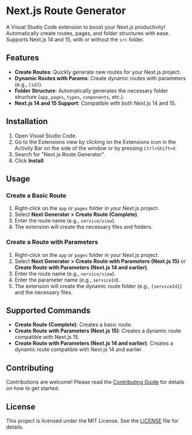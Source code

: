 # Next.js Route Generator

A Visual Studio Code extension to boost your Next.js productivity! Automatically create routes, pages, and folder structures with ease. Supports Next.js 14 and 15, with or without the `src` folder.

## Features

- **Create Routes**: Quickly generate new routes for your Next.js project.
- **Dynamic Routes with Params**: Create dynamic routes with parameters (e.g., `[id]`).
- **Folder Structure**: Automatically generates the necessary folder structure (`app`, `pages`, `types`, `components`, etc.).
- **Next.js 14 and 15 Support**: Compatible with both Next.js 14 and 15.

## Installation

1. Open Visual Studio Code.
2. Go to the Extensions view by clicking on the Extensions icon in the Activity Bar on the side of the window or by pressing `Ctrl+Shift+X`.
3. Search for "Next.js Route Generator".
4. Click **Install**.

## Usage

### Create a Basic Route

1. Right-click on the `app` or `pages` folder in your Next.js project.
2. Select **Next Generator > Create Route (Complete)**.
3. Enter the route name (e.g., `service/view`).
4. The extension will create the necessary files and folders.

### Create a Route with Parameters

1. Right-click on the `app` or `pages` folder in your Next.js project.
2. Select **Next Generator > Create Route with Parameters (Next.js 15)** or **Create Route with Parameters (Next.js 14 and earlier)**.
3. Enter the route name (e.g., `service/view`).
4. Enter the parameter name (e.g., `serviceId`).
5. The extension will create the dynamic route folder (e.g., `[serviceId]`) and the necessary files.

## Supported Commands

- **Create Route (Complete)**: Creates a basic route.
- **Create Route with Parameters (Next.js 15)**: Creates a dynamic route compatible with Next.js 15.
- **Create Route with Parameters (Next.js 14 and earlier)**: Creates a dynamic route compatible with Next.js 14 and earlier.

## Contributing

Contributions are welcome! Please read the [Contributing Guide](CONTRIBUTING.md) for details on how to get started.

## License

This project is licensed under the MIT License. See the [LICENSE](LICENSE) file for details.